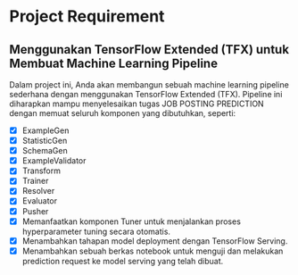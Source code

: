 # Project Requirement

## Menggunakan TensorFlow Extended (TFX) untuk Membuat Machine Learning Pipeline

Dalam project ini, Anda akan membangun sebuah machine learning pipeline sederhana dengan menggunakan TensorFlow Extended (TFX).
Pipeline ini diharapkan mampu menyelesaikan tugas JOB POSTING PREDICTION dengan memuat seluruh komponen yang dibutuhkan, seperti:

- [X] ExampleGen
- [X] StatisticGen
- [X] SchemaGen
- [X] ExampleValidator
- [X] Transform
- [X] Trainer
- [X] Resolver
- [X] Evaluator
- [X] Pusher
- [X] Memanfaatkan komponen Tuner untuk menjalankan proses hyperparameter tuning secara otomatis.
- [X] Menambahkan tahapan model deployment dengan TensorFlow Serving.
- [X] Menambahkan sebuah berkas notebook untuk menguji dan melakukan prediction request ke model serving yang telah dibuat.